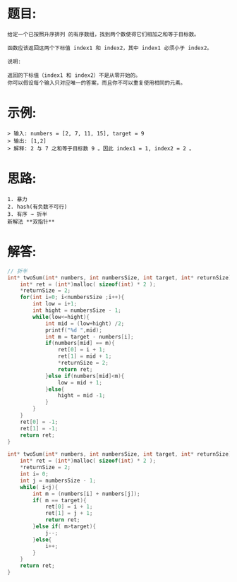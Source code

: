# 题目:
    给定一个已按照升序排列 的有序数组，找到两个数使得它们相加之和等于目标数。

    函数应该返回这两个下标值 index1 和 index2，其中 index1 必须小于 index2。

    说明:

    返回的下标值（index1 和 index2）不是从零开始的。
    你可以假设每个输入只对应唯一的答案，而且你不可以重复使用相同的元素。

# 示例:
    > 输入: numbers = [2, 7, 11, 15], target = 9
    > 输出: [1,2]
    > 解释: 2 与 7 之和等于目标数 9 。因此 index1 = 1, index2 = 2 。

# 思路:

    1. 暴力
    2. hash(有负数不可行)
    3. 有序 → 折半
    新解法 **双指针**

# 解答:
```c
// 折半
int* twoSum(int* numbers, int numbersSize, int target, int* returnSize){
    int* ret = (int*)malloc( sizeof(int) * 2 );
    *returnSize = 2;
    for(int i=0; i<numbersSize ;i++){
        int low = i+1;
        int hight = numbersSize - 1;
        while(low<=hight){
            int mid = (low+hight) /2;
            printf("%d ",mid); 
            int m = target - numbers[i];
            if(numbers[mid] == m){
                ret[0] = i + 1;
                ret[1] = mid + 1;
                *returnSize = 2;
                return ret;
            }else if(numbers[mid]<m){
                low = mid + 1;
            }else{
                hight = mid -1;
            }
        }
    }
    ret[0] = -1;
    ret[1] = -1;
    return ret;
}
```

```c
int* twoSum(int* numbers, int numbersSize, int target, int* returnSize){
    int* ret = (int*)malloc( sizeof(int) * 2 );
    *returnSize = 2;
    int i= 0;
    int j = numbersSize - 1;
    while( i<j){
        int m = (numbers[i] + numbers[j]);
        if( m == target){
            ret[0] = i + 1;
            ret[1] = j + 1;
            return ret;
        }else if( m>target){
            j--;
        }else{
            i++;
        }
    }
    return ret;
}
```

